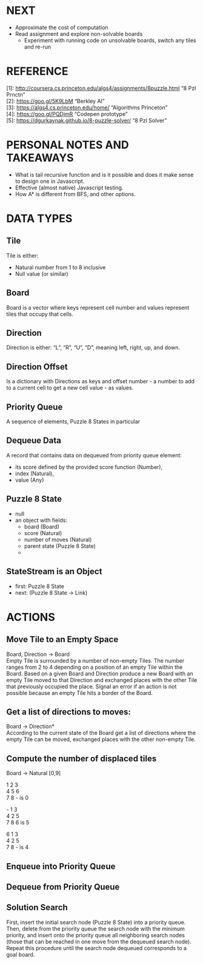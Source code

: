 ﻿# NEXT

* Approximate the cost of computation
* Read assignment and explore non-solvable boards 
   * Experiment with running code on unsolvable boards, switch any tiles and re-run

# REFERENCE

[1]: http://coursera.cs.princeton.edu/algs4/assignments/8puzzle.html “8 Pzl Prnctn”  
[2]:  https://goo.gl/5K9LbM “Berkley AI”  
[3]: https://algs4.cs.princeton.edu/home/ “Algorithms Princeton”   
[4]: https://goo.gl/PQDjmR “Codepen prototype”  
[5]: https://dgurkaynak.github.io/8-puzzle-solver/ “8 Pzl Solver”  

# PERSONAL NOTES AND TAKEAWAYS
- What is tail recursive function and is it possible and does it make sense to design one in Javascript.
- Effective (almost native) Javascript testing. 
- How A* is different from BFS, and other options. 

# DATA TYPES

## Tile 
Tile is either:
* Natural number from 1 to 8 inclusive
* Null value (or similar)

## Board 
Board is a vector where keys represent cell number and values represent tiles that occupy that cells.

## Direction 
Direction is either: “L”, “R”, “U”, “D”, meaning left, right, up, and down.

## Direction Offset 
Is a dictionary with Directions as keys and offset number - a number to add to a current cell to get a new cell value - as values.

## Priority Queue
A sequence of elements, Puzzle 8 States in particular

## Dequeue Data
A record that contains data on dequeued from priority queue element:
* its score defined by the provided score function (Number),
* index (Natural),
* value (Any)

## Puzzle 8 State
- null
- an object with fields:
    * board (Board)
    * score (Natural)
    * number of moves (Natural)
    * parent state (Puzzle 8 State) 
    * 
## StateStream is an Object
- first: Puzzle 8 State
- next: (Puzzle 8 State -> Link)

# ACTIONS

## Move Tile to an Empty Space 
Board, Direction -> Board  
Empty Tile is surrounded by a number of non-empty Tiles. The number ranges from 2 to 4 depending on a position of an empty Tile within the Board.
Based on a given Board and Direction produce a new Board with an empty Tile moved to that Direction and exchanged places with the other Tile that previously occupied the place. Signal an error if an action is not possible because an empty Tile hits a border of the Board.

## Get a list of directions to moves: 
Board -> Direction*  
According to the current state of the Board get a list of directions where the empty Tile can be moved, exchanged places with the other non-empty Tile.

## Compute the number of displaced tiles  

Board -> Natural [0,9]

1 2 3  
4 5 6  
7 8 - is 0  

\- 1 3  
4 2 5  
7 8 6 is 5  

6 1 3  
4 2 5  
7 8 - is 4  

## Enqueue into Priority Queue

## Dequeue from Priority Queue

## Solution Search
First, insert the initial search node (Puzzle 8 State) into a priority queue. Then, delete from the priority queue the search node with the minimum priority, and insert onto the priority queue all neighboring search nodes (those that can be reached in one move from the dequeued search node). Repeat this procedure until the search node dequeued corresponds to a goal board.
